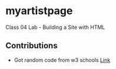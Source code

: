# myartistpage
Class 04 Lab - Building a Site with HTML

## Contributions
- Got random code from w3 schools [Link](https://www.w3schools.com/js/js_random.asp)